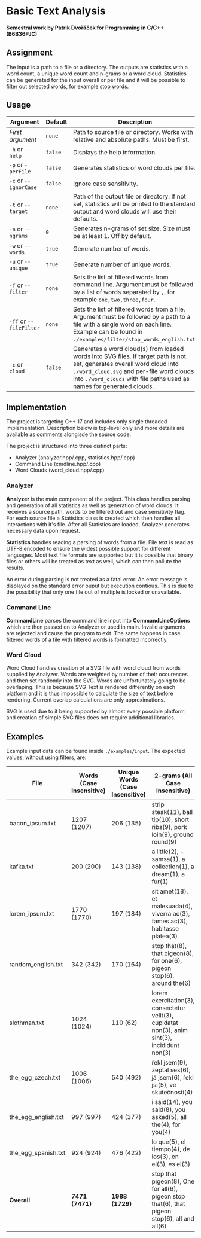 # Basic Text Analysis
**Semestral work by Patrik Dvořáček for Programming in C/C++ (B6B36PJC)**

## Assignment

The input is a path to a file or a directory. The outputs are statistics with a word count, a unique word count and n-grams or a word cloud. Statistics can be generated for the input overall or per file and it will be possible to filter out selected words, for example [stop words](https://en.wikipedia.org/wiki/Stop_word).

## Usage

| Argument                | Default | Description                                                                                                                                                                                                                                   |
| ----------------------- | ------- | --------------------------------------------------------------------------------------------------------------------------------------------------------------------------------------------------------------------------------------------- |
| *First argument*        | `none`  | Path to source file or directory. Works with relative and absolute paths. Must be first.                                                                                                                                                      |
| `-h` or `--help`        | `false` | Displays the help information.                                                                                                                                                                                                                |
| `-p` or `-perFile`      | `false` | Generates statistics or word clouds per file.                                                                                                                                                                                                 |
| `-c` or `--ignorCase`   | `false` | Ignore case sensitivity.                                                                                                                                                                                                                      |
| `-t` or `--target`      | `none`  | Path of the output file or directory. If not set, statistics will be printed to the standard output and word clouds will use their defaults.                                                                                                  |
| `-n` or `--ngrams`      | `0`     | Generates n-grams of set size. Size must be at least 1. Off by default.                                                                                                                                                                       |
| `-w` or `--words`       | `true`  | Generate number of words.                                                                                                                                                                                                                     |
| `-u` or `--unique`      | `true`  | Generate number of unique words.                                                                                                                                                                                                              |
| `-f` or `--filter`      | `none`  | Sets the list of filtered words from command line. Argument must be followed by a list of words separated by `,`, for example `one,two,three,four`.                                                                                           |
| `-ff` or `--fileFilter` | `none`  | Sets the list of filtered words from a file. Argument must be followed by a path to a file with a single word on each line. Example can be found in `./examples/filter/stop_words_english.txt`.                                               |
| `-c` or `--cloud`       | `false` | Generates a word cloud(s) from loaded words into SVG files. If target path is not set, generates overall word cloud into `./word_cloud.svg` and per-file word clouds into `./word_clouds` with file paths used as names for generated clouds. |

## Implementation

The project is targeting C++ 17 and includes only single threaded implementation. Description below is top-level only and more details are available as comments alongisde the source code.

The project is structured into three distinct parts:

- Analyzer (analyzer.hpp/.cpp, statistics.hpp/.cpp)
- Command Line (cmdline.hpp/.cpp)
- Word Clouds (word_cloud.hpp/.cpp)

### Analyzer

**Analyzer** is the main component of the project. This class handles parsing and generation of all statistics as well as generation of word clouds. It receives a source path, words to be filtered out and case sensitivity flag. For each source file a Statistics class is created which then handles all interactions with it's file. After all Statistics are loaded, Analyzer generates necessary data upon request.

**Statistics** handles reading a parsing of words from a file. File text is read as UTF-8 encoded to ensure the widest possible support for different languages. Most text file formats are supported but it is possible that binary files or others will be treated as text as well, which can then pollute the results. 

An error during parsing is not treated as a fatal error. An error message is displayed on the standard error ouput but execution contious. This is due to the possibility that only one file out of multiple is locked or unavailable.

### Command Line

**CommandLine** parses the command line input into **CommandLineOptions** which are then passed on to Analyzer or used in main. Invalid arguments are rejected and cause the program to exit. The same happens in case filtered words of a file with filtered words is formatted incorrectly.

### Word Cloud

Word Cloud handles creation of a SVG file with word cloud from words supplied by Analyzer. Words are weighted by number of their occurences and then set randomly into the SVG. Words are unfortunately going to be overlaping. This is because SVG Text is rendered differently on each platform and it is thus impossible to calculate the size of text before rendering. Current overlap calculations are only approximations.

SVG is used due to it being supported by almost every possible platform and creation of simple SVG files does not require additional libraries.

## Examples

Example input data can be found inside `./examples/input`. The expected values, without using filters, are:

| File                | Words (Case Insensitive) | Unique Words (Case Insensitive) | 2-grams (All Case Insensitive)                                                                 |
| ------------------- | ------------------------ | ------------------------------- | ---------------------------------------------------------------------------------------------- |
| bacon_ipsum.txt     | 1207 (1207)              | 206 (135)                       | strip steak(11), ball tip(10), short ribs(9), pork loin(9), ground round(9)                    |
| kafka.txt           | 200 (200)                | 143 (138)                       | a little(2), - samsa(1), a collection(1), a dream(1), a fur(1)                                 |
| lorem_ipsum.txt     | 1770 (1770)              | 197 (184)                       | sit amet(18), et malesuada(4), viverra ac(3), fames ac(3), habitasse platea(3)                 |
| random_english.txt  | 342 (342)                | 170 (164)                       | stop that(8), that pigeon(8), for one(6), pigeon stop(6), around the(6)                        |
| slothman.txt        | 1024 (1024)              | 110 (62)                        | lorem exercitation(3), consectetur velit(3), cupidatat non(3), anim sint(3), incididunt non(3) |
| the_egg_czech.txt   | 1006 (1006)              | 540 (492)                       | řekl jsem(9), zeptal ses(6), já jsem(6), řekl jsi(5), ve skutečnosti(4)                        |
| the_egg_english.txt | 997 (997)                | 424 (377)                       | i said(14), you said(8), you asked(5), all the(4), for you(4)                                  |
| the_egg_spanish.txt | 924 (924)                | 476 (422)                       | lo que(5), el tiempo(4), de los(3), en el(3), es el(3)                                         |
| **Overall**         | **7471 (7471)**          | **1988 (1729)**                 | stop that pigeon(8), One for all(6), pigeon stop that(6), that pigeon stop(6), all and all(6)  |
